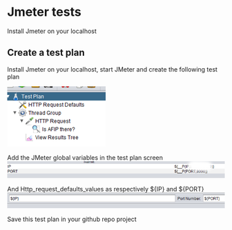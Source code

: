 # Jmeter tests
Install Jmeter on your localhost  

## Create a test plan
Install Jmeter on your localhost, start JMeter and create the following test plan  

![Jmeter TestPlan](screenshots/test_plan.png)

Add the JMeter global variables in the test plan screen
![Docker CI Tools](screenshots/test_plan_variables.png)

And Http_request_defaults_values as respectively ${IP} and ${PORT}
![Docker CI Tools](screenshots/http_request_defaults_values.png)
 
Save this test plan in your github repo project

